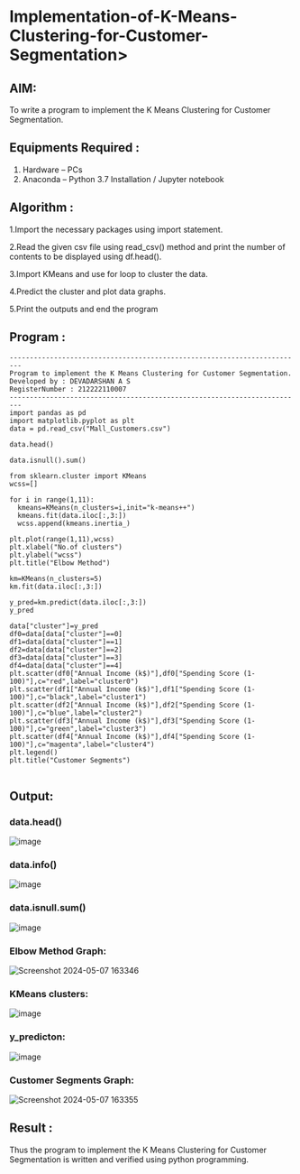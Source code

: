 # Implementation-of-K-Means-Clustering-for-Customer-Segmentation>

## AIM:
To write a program to implement the K Means Clustering for Customer Segmentation.

## Equipments Required :
1. Hardware – PCs
2. Anaconda – Python 3.7 Installation / Jupyter notebook

## Algorithm :

1.Import the necessary packages using import statement.

2.Read the given csv file using read_csv() method and print the number of contents to be displayed using df.head().

3.Import KMeans and use for loop to cluster the data.

4.Predict the cluster and plot data graphs.

5.Print the outputs and end the program

## Program :
```
-------------------------------------------------------------------------
Program to implement the K Means Clustering for Customer Segmentation.
Developed by : DEVADARSHAN A S
RegisterNumber : 212222110007
-------------------------------------------------------------------------
import pandas as pd
import matplotlib.pyplot as plt
data = pd.read_csv("Mall_Customers.csv")

data.head()

data.isnull().sum()

from sklearn.cluster import KMeans
wcss=[]

for i in range(1,11):
  kmeans=KMeans(n_clusters=i,init="k-means++")
  kmeans.fit(data.iloc[:,3:])
  wcss.append(kmeans.inertia_)

plt.plot(range(1,11),wcss)
plt.xlabel("No.of clusters")
plt.ylabel("wcss")
plt.title("Elbow Method")

km=KMeans(n_clusters=5)
km.fit(data.iloc[:,3:])

y_pred=km.predict(data.iloc[:,3:])
y_pred

data["cluster"]=y_pred
df0=data[data["cluster"]==0]
df1=data[data["cluster"]==1]
df2=data[data["cluster"]==2]
df3=data[data["cluster"]==3]
df4=data[data["cluster"]==4]
plt.scatter(df0["Annual Income (k$)"],df0["Spending Score (1-100)"],c="red",label="cluster0")
plt.scatter(df1["Annual Income (k$)"],df1["Spending Score (1-100)"],c="black",label="cluster1")
plt.scatter(df2["Annual Income (k$)"],df2["Spending Score (1-100)"],c="blue",label="cluster2")
plt.scatter(df3["Annual Income (k$)"],df3["Spending Score (1-100)"],c="green",label="cluster3")
plt.scatter(df4["Annual Income (k$)"],df4["Spending Score (1-100)"],c="magenta",label="cluster4")
plt.legend()
plt.title("Customer Segments")
  
```

## Output:

### data.head()

![image](https://github.com/DEVADARSHAN2/Implementation-of-K-Means-Clustering-for-Customer-Segmentation/assets/119432150/a800dcc5-7e42-4405-9f8e-b5dc3bd3cec8)

### data.info()

![image](https://github.com/DEVADARSHAN2/Implementation-of-K-Means-Clustering-for-Customer-Segmentation/assets/119432150/7e02bda4-50a9-46e3-98fa-be7d6b2c5ca4)

### data.isnull.sum()

![image](https://github.com/DEVADARSHAN2/Implementation-of-K-Means-Clustering-for-Customer-Segmentation/assets/119432150/972c30da-24de-4498-b005-d34599b0255e)

### Elbow Method Graph:

![Screenshot 2024-05-07 163346](https://github.com/DEVADARSHAN2/Implementation-of-K-Means-Clustering-for-Customer-Segmentation/assets/119432150/4e7dc8aa-ba03-4b84-89f3-aeb3261decf9)

### KMeans clusters:

![image](https://github.com/DEVADARSHAN2/Implementation-of-K-Means-Clustering-for-Customer-Segmentation/assets/119432150/a385bcc0-72b4-4391-a8ca-3ee9785e8209)

### y_predicton:

![image](https://github.com/DEVADARSHAN2/Implementation-of-K-Means-Clustering-for-Customer-Segmentation/assets/119432150/52f90bfb-7eb0-4c58-8048-f77bf09dc7ad)

### Customer Segments Graph:

![Screenshot 2024-05-07 163355](https://github.com/DEVADARSHAN2/Implementation-of-K-Means-Clustering-for-Customer-Segmentation/assets/119432150/f2b2e3ff-a953-4040-9348-39b37b6b138a)


## Result :
Thus the program to implement the K Means Clustering for Customer Segmentation is written and verified using python programming.
